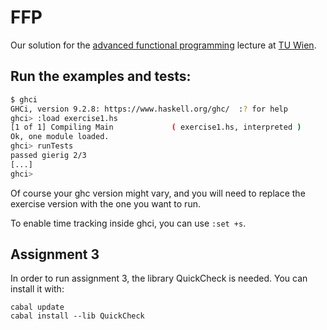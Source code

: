 # FFP

Our solution for the [advanced functional programming](https://tiss.tuwien.ac.at/course/educationDetails.xhtml?semester=2024S&courseNr=185A05) lecture at [TU Wien](https://www.tuwien.at/en/).

## Run the examples and tests:

```bash
$ ghci
GHCi, version 9.2.8: https://www.haskell.org/ghc/  :? for help
ghci> :load exercise1.hs
[1 of 1] Compiling Main             ( exercise1.hs, interpreted )
Ok, one module loaded.
ghci> runTests
passed gierig 2/3
[...]
ghci>
```

Of course your ghc version might vary, and you will need to replace the exercise
version with the one you want to run.

To enable time tracking inside ghci, you can use `:set +s`.

## Assignment 3

In order to run assignment 3, the library QuickCheck is needed. You can install it with:

```
cabal update
cabal install --lib QuickCheck
```
